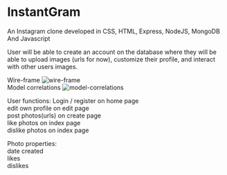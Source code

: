 # InstantGram
An Instagram clone developed in CSS, HTML, Express, NodeJS, MongoDB And Javascript

User will be able to create an account on the database where they will be able to upload images (urls for now), customize their profile, and interact with other users images.

Wire-frame 
![wire-frame](https://i.imgur.com/S5frrUZ.jpg)
<br>
Model correlations 
![model-correlations](https://lh3.googleusercontent.com/WEfyKTb1WrmPtMGknW2DNf-wOa6w-wNTxi42Xl9XOb5XvrKFib9J_V9l_JaRkCekTrTU5v9vGe-Z8LlChP_R_GG2g-w-OERJ1KDALYFvvxDCXNknCE5FbJMqdYDa0OgiMPKnscV-NFcIKw3BisGlk5qxUh3fhUzZ57PIl4I_ykaYE_SLD_HHLYlwevIaxabSF6el7DKMsllkJol9mPGb3bJMCS8X-Ghnt9dsLoqVSoJGDkkLUKJZj-PDr4XuE0g04YZ6In2Kp8QU-Sr3CJsJR59xdbYLKQuj0G6KwSBcVmZNAnUMxNXCE0l5Q7Wb0hK49GFhRt4plA_WwR23m88eVpiH0Hs0duW6J94Dbg-x3CR3lPvUXkNw-Qmj89nioM86vqN0rLSwGsVcY-7uBMkSOg3qI3o4s-pNDlu6eS8OP0GFdK--yQqKr-tiHbftLeN0dN_y-G42DOPFAB8h1MFvP0AbDLp_r3pqyc725oGchKA5TykuqqH_lpXIpS9z34jV-p1VKm1gvuktIzBehNWtxZJa-_4h2tBgSyxpdsReZNznwTVydJeaPUk5IMEJu6Qupy42KbyOR4oEGh5wxvwJl8SnKoGUN_hf1eyAztbAesHb1XkbWB4AClfUbMrf_P3NdzV6jdRQwYulHZ1vxeXCTywGhqJitgZclZpZITFur2SHtrfrHgZFn2Ulb9ayjA6Tpc4LxmRUBbk-qNqzGxeMegnjWDj9xxljX217VAWq920BmLLp=w1680-h1260-no)<br>

User functions:
Login / register on home page <br>
edit own profile on edit page <br>
post photos(urls) on create page <br>
like photos on index page <br>
dislike photos on index page <br>

Photo properties: <br>
date created  <br>
likes <br>
dislikes


